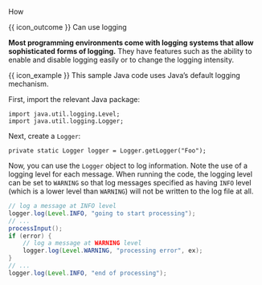<span id="title">How</span>

<span id="prereqs"></span>

<span id="outcomes">{{ icon_outcome }} Can use logging</span>

<div id="body">

**Most programming environments come with logging systems that allow sophisticated forms of logging.** They have features such as the ability to enable and disable logging easily or to change the logging <tooltip content="how much information to record">intensity</tooltip>.

<box>

{{ icon_example }} This sample Java code uses Java’s default logging mechanism.

First, import the relevant Java package:
```java{.no-line-numbers}
import java.util.logging.Level;
import java.util.logging.Logger;
```

Next, create a `Logger`:
```java{.no-line-numbers}
private static Logger logger = Logger.getLogger("Foo");
```

Now, you can use the `Logger` object to log information. Note the use of a <popover content="`INFO`, `WARNING` etc.">logging level</popover>  for each message. When running the code, the logging level can be set to `WARNING` so that log messages specified as having `INFO` level (which is a lower level than `WARNING`) will not be written to the log file at all.

```java
// log a message at INFO level
logger.log(Level.INFO, "going to start processing");
// ...
processInput();
if (error) {
    // log a message at WARNING level
    logger.log(Level.WARNING, "processing error", ex);
}
// ...
logger.log(Level.INFO, "end of processing");
```
</box>

</div>

<div id="extras">
<include src="resourcesPanel.md" boilerplate/>
</div>
